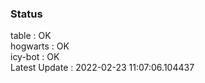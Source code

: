 ### Status


table : OK  
hogwarts : OK  
icy-bot : OK  
Latest Update : 2022-02-23 11:07:06.104437
